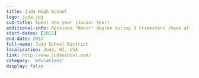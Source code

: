 ```yaml
---
title: Juda High School
logo: juda.jpg
sub-title: Spent one year (Junior Year)
additional-info: Received "Honor" degree during 3 trimesters (have at least B).
start-dates: [2011]
end-date: 2012
full-name: Juda School District
localisation: Juda, WI, USA
link: http://www.judaschool.com/
category: 'educations'
display: false
---
```

<!---
Gregoire Boiron <gregoire.boiron@gmail.com>
Copyright (c) 2018-2020 Gregoire Boiron  All Rights Reserved.
--->
